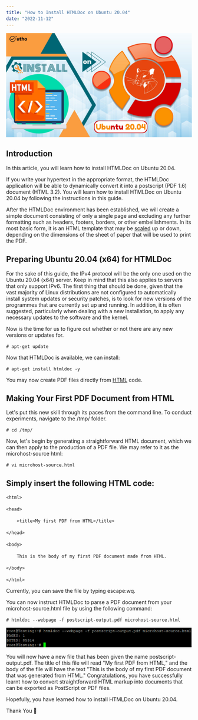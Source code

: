 ```yaml
---
title: "How to Install HTMLDoc on Ubuntu 20.04"
date: "2022-11-12"
---
```


![How to Install HTMLDoc on Ubuntu 20.04](images/How-to-Install-HTMLDoc-on-Ubuntu-20.04_utho.jpg)

## Introduction

In this article, you will learn how to install HTMLDoc on Ubuntu 20.04.

If you write your hypertext in the appropriate format, the HTMLDoc application will be able to dynamically convert it into a postscript (PDF 1.6) document (HTML 3.2). You will learn how to install HTMLDoc on Ubuntu 20.04 by following the instructions in this guide.

After the HTMLDoc environment has been established, we will create a simple document consisting of only a single page and excluding any further formatting such as headers, footers, borders, or other embellishments. In its most basic form, it is an HTML template that may be [scaled](https://utho.com/docs/tutorial/how-to-test-internet-connection-speed-in-ubuntu-20-04/) up or down, depending on the dimensions of the sheet of paper that will be used to print the PDF.

## Preparing Ubuntu 20.04 (x64) for HTMLDoc

For the sake of this guide, the IPv4 protocol will be the only one used on the Ubuntu 20.04 (x64) server. Keep in mind that this also applies to servers that only support IPv6. The first thing that should be done, given that the vast majority of Linux distributions are not configured to automatically install system updates or security patches, is to look for new versions of the programmes that are currently set up and running. In addition, it is often suggested, particularly when dealing with a new installation, to apply any necessary updates to the software and the kernel.

Now is the time for us to figure out whether or not there are any new versions or updates for.

```
# apt-get update
```

Now that HTMLDoc is available, we can install:

```
# apt-get install htmldoc -y
```

You may now create PDF files directly from [HTML](https://en.wikipedia.org/wiki/HTML) code.

## Making Your First PDF Document from HTML

Let's put this new skill through its paces from the command line. To conduct experiments, navigate to the /tmp/ folder.

```
# cd /tmp/
```

Now, let's begin by generating a straightforward HTML document, which we can then apply to the production of a PDF file. We may refer to it as the microhost-source html:

```
# vi microhost-source.html
```

## Simply insert the following HTML code:

```
<html>

<head>

    <title>My first PDF from HTML</title>

</head>

<body>

    This is the body of my first PDF document made from HTML.

</body>

</html>
```

Currently, you can save the file by typing escape:wq.

You can now instruct HTMLDoc to parse a PDF document from your microhost-source.html file by using the following command:

```
# htmldoc --webpage -f postscript-output.pdf microhost-source.html
```

![command output](images/image-473.png)

You will now have a new file that has been given the name postscript-output.pdf. The title of this file will read "My first PDF from HTML," and the body of the file will have the text "This is the body of my first PDF document that was generated from HTML." Congratulations, you have successfully learnt how to convert straightforward HTML markup into documents that can be exported as PostScript or PDF files.

Hopefully, you have learned how to install HTMLDoc on Ubuntu 20.04.

Thank You 🙂
